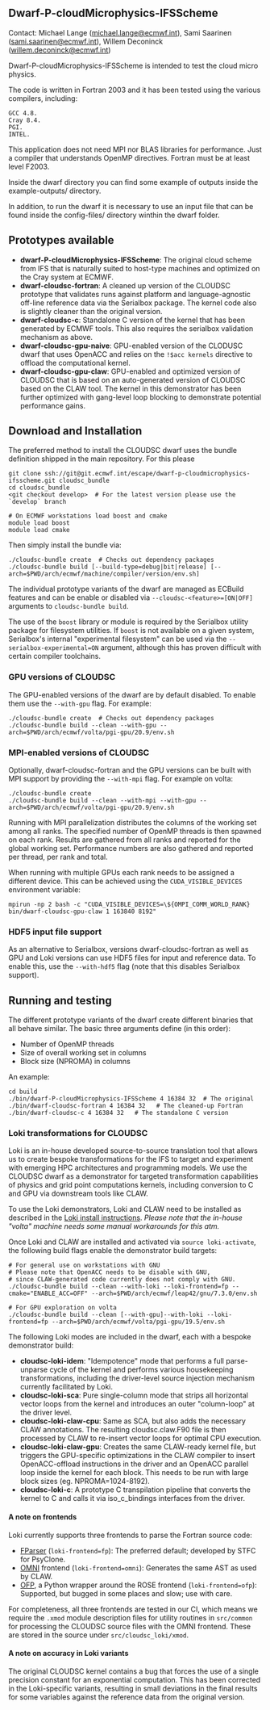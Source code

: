 Dwarf-P-cloudMicrophysics-IFSScheme
-----------------------------------
Contact: Michael Lange (michael.lange@ecmwf.int),
Sami Saarinen (sami.saarinen@ecmwf.int), 
Willem Deconinck (willem.deconinck@ecmwf.int)

Dwarf-P-cloudMicrophysics-IFSScheme is intended to test the cloud micro physics.

The code is written in Fortran 2003 and it has been tested using the various compilers, including:

    GCC 4.8.
    Cray 8.4.
    PGI.
    INTEL. 

This application does not need MPI nor BLAS libraries for performance. Just a compiler that understands 
OpenMP directives. Fortran must be at least level F2003.

Inside the dwarf directory you can find some example of outputs inside the example-outputs/ directory.

In addition, to run the dwarf it is necessary to use an input file that can be found inside the config-files/ 
directory winthin the dwarf folder.


Prototypes available
--------------------
- **dwarf-P-cloudMicrophysics-IFSScheme**: The original cloud scheme
  from IFS that is naturally suited to host-type machines and
  optimized on the Cray system at ECMWF.
- **dwarf-cloudsc-fortran**: A cleaned up version of the CLOUDSC
  prototype that validates runs against platform and language-agnostic
  off-line reference data via the Serialbox package. The kernel code
  also is slightly cleaner than the original version.
- **dwarf-cloudsc-c**: Standalone C version of the kernel that has
  been generated by ECMWF tools. This also requires the serialbox
  validation mechanism as above.
- **dwarf-cloudsc-gpu-naive**: GPU-enabled version of the CLODUSC dwarf
  that uses OpenACC and relies on the `!$acc kernels` directive to offload
  the computational kernel.
- **dwarf-cloudsc-gpu-claw**: GPU-enabled and optimized version of CLOUDSC
  that is based on an auto-generated version of CLOUDSC based on the CLAW
  tool. The kernel in this demonstrator has been further optimized with
  gang-level loop blocking to demonstrate potential performance gains.

Download and Installation
-------------------------
The preferred method to install the CLOUDSC dwarf uses the bundle
definition shipped in the main repository. For this please
```
git clone ssh://git@git.ecmwf.int/escape/dwarf-p-cloudmicrophysics-ifsscheme.git cloudsc_bundle
cd cloudsc_bundle
<git checkout develop>  # For the latest version please use the `develop` branch

# On ECMWF workstations load boost and cmake
module load boost
module load cmake
```
Then simply install the bundle via:
```
./cloudsc-bundle create  # Checks out dependency packages
./cloudsc-bundle build [--build-type=debug|bit|release] [--arch=$PWD/arch/ecmwf/machine/compiler/version/env.sh]
```


The individual prototype variants of the dwarf are managed as ECBuild features
and can be enable or disabled via `--cloudsc-<feature>=[ON|OFF]` arguments to
`cloudsc-bundle build`.

The use of the `boost` library or module is required by the Serialbox
utility package for filesystem utilities. If `boost` is not available
on a given system, Serialbox's internal "experimental filesystem" can
be used via the `--serialbox-experimental=ON` argument, although this
has proven difficult with certain compiler toolchains.

### GPU versions of CLOUDSC

The GPU-enabled versions of the dwarf are by default disabled. To
enable them use the `--with-gpu` flag. For example:
```
./cloudsc-bundle create  # Checks out dependency packages
./cloudsc-bundle build --clean --with-gpu --arch=$PWD/arch/ecmwf/volta/pgi-gpu/20.9/env.sh
```

### MPI-enabled versions of CLOUDSC

Optionally, dwarf-cloudsc-fortran and the GPU versions can be built with
MPI support by providing the `--with-mpi` flag. For example on volta:
```
./cloudsc-bundle create
./cloudsc-bundle build --clean --with-mpi --with-gpu --arch=$PWD/arch/ecmwf/volta/pgi-gpu/20.9/env.sh
```

Running with MPI parallelization distributes the columns of the working set
among all ranks. The specified number of OpenMP threads is then spawned on
each rank. Results are gathered from all ranks and reported for the global
working set. Performance numbers are also gathered and reported per thread,
per rank and total.

When running with multiple GPUs each rank needs to be assigned a different
device. This can be achieved using the `CUDA_VISIBLE_DEVICES` environment
variable:

```
mpirun -np 2 bash -c "CUDA_VISIBLE_DEVICES=\${OMPI_COMM_WORLD_RANK} bin/dwarf-cloudsc-gpu-claw 1 163840 8192"
```

### HDF5 input file support

As an alternative to Serialbox, versions dwarf-cloudsc-fortran as well as GPU
and Loki versions can use HDF5 files for input and reference data. To enable this,
use the `--with-hdf5` flag (note that this disables Serialbox support).


Running and testing
-------------------

The different prototype variants of the dwarf create different binaries that all behave similar.
The basic three arguments define (in this order):
* Number of OpenMP threads
* Size of overall working set in columns
* Block size (NPROMA) in columns

An example:
```
cd build
./bin/dwarf-P-cloudMicrophysics-IFSScheme 4 16384 32  # The original
./bin/dwarf-cloudsc-fortran 4 16384 32   # The cleaned-up Fortran
./bin/dwarf-cloudsc-c 4 16384 32   # The standalone C version
```

### Loki transformations for CLOUDSC

Loki is an in-house developed source-to-source translation tool that
allows us to create bespoke transformations for the IFS to target and
experiment with emerging HPC architectures and programming models. We
use the CLOUDSC dwarf as a demonstrator for targeted transformation
capabilities of physics and grid point computations kernels, including
conversion to C and GPU via downstream tools like CLAW.

To use the Loki demonstrators, Loki and CLAW need to be installed as
described in the
[Loki install instructions](https://git.ecmwf.int/projects/RDX/repos/loki/browse/INSTALL.md).
_Please note that the in-house "volta" machine needs some manual workarounds for this atm._

Once Loki and CLAW are installed and activated via `source loki-activate`,
the following build flags enable the demonstrator build targets:
```
# For general use on workstations with GNU
# Please note that OpenACC needs to be disable with GNU,
# since CLAW-generated code currently does not comply with GNU.
./cloudsc-bundle build --clean --with-loki --loki-frontend=fp --cmake="ENABLE_ACC=OFF" --arch=$PWD/arch/ecmwf/leap42/gnu/7.3.0/env.sh

# For GPU exploration on volta
./cloudsc-bundle build --clean [--with-gpu]--with-loki --loki-frontend=fp --arch=$PWD/arch/ecmwf/volta/pgi-gpu/19.5/env.sh
```

The following Loki modes are included in the dwarf, each with a bespoke demonstrator build:
* **cloudsc-loki-idem**: "Idempotence" mode that performs a full
  parse-unparse cycle of the kernel and performs various housekeeping
  transformations, including the driver-level source injection
  mechanism currently facilitated by Loki.
* **cloudsc-loki-sca**: Pure single-column mode that strips all horizontal
  vector loops from the kernel and introduces an outer "column-loop"
  at the driver level.
* **cloudsc-loki-claw-cpu**: Same as SCA, but also adds the necessary CLAW
  annotations. The resulting cloudsc.claw.F90 file is then processed
  by CLAW to re-insert vector loops for optimal CPU execution.
* **cloudsc-loki-claw-gpu**: Creates the same CLAW-ready kernel file, but
  triggers the GPU-specific optimizations in the CLAW compiler to
  insert OpenACC-offload instructions in the driver and an OpenACC
  parallel loop inside the kernel for each block. This needs to be run
  with large block sizes (eg. NPROMA=1024-8192).
* **cloudsc-loki-c**: A prototype C transpilation pipeline that converts
  the kernel to C and calls it via iso_c_bindings interfaces from the
  driver.

#### A note on frontends
Loki currently supports three frontends to parse the Fortran source code:
* [FParser](https://github.com/stfc/fparser) (`loki-frontend=fp`):
  The preferred default; developed by STFC for PsyClone.
* [OMNI](https://github.com/omni-compiler/omni-compiler) frontend (`loki-frontend=omni`):
  Generates the same AST as used by CLAW.
* [OFP](https://github.com/OpenFortranProject/open-fortran-parser),
  a Python wrapper around the ROSE frontend (`loki-frontend=ofp`):
  Supported, but bugged in some places and slow; use with care.

For completeness, all three frontends are tested in our CI, which
means we require the `.xmod` module description files for utility
routines in `src/common` for processing the CLOUDSC source files with
the OMNI frontend. These are stored in the source under
`src/cloudsc_loki/xmod`.

#### A note on accuracy in Loki variants
The original CLOUDSC kernel contains a bug that forces the use of a single
precision constant for an exponential computation. This has been corrected
in the Loki-specific variants, resulting in small deviations in the final
results for some variables against the reference data from the original
version.
